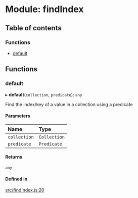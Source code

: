 # Module: findIndex

## Table of contents

### Functions

- [default](findIndex.md#default)

## Functions

### default

▸ **default**(`collection`, `predicate`): `any`

Find the index/key of a value in a collection using a predicate

#### Parameters

| Name | Type |
| :------ | :------ |
| `collection` | `Collection` |
| `predicate` | `Predicate` |

#### Returns

`any`

#### Defined in

[src/findIndex.js:20](https://github.com/Twipped/js-utils/blob/f2eceb5/src/findIndex.js#L20)
